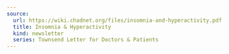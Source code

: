 ```yaml
---
source:
  url: https://wiki.chadnet.org/files/insomnia-and-hyperactivity.pdf
  title: Insomnia & Hyperactivity
  kind: newsletter
  series: Townsend Letter for Doctors & Patients
---
```

